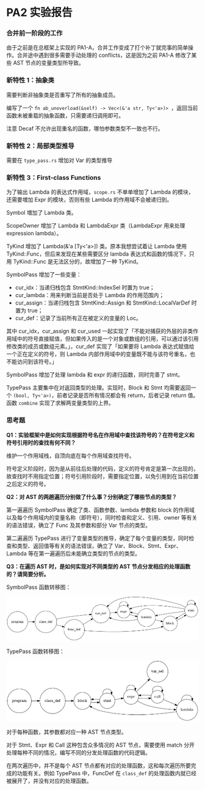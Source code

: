 # PA2 实验报告

### 合并前一阶段的工作

由于之前是在总框架上实现的 PA1-A，合并工作变成了打个补丁就完事的简单操作。合并途中遇到很多需要手动处理的 conflicts，这是因为之前 PA1-A 修改了某些 AST 节点的变量类型所导致。

### 新特性 1：抽象类

需要判断非抽象类是否重写了所有的抽象成员。

编写了一个 `fn ab_unoverload(&self) -> Vec<(&'a str, Ty<'a>)> `，返回当前函数未被重载的抽象函数，只需要递归调用即可。

注意 Decaf 不允许出现重名的函数，哪怕参数类型不一致也不行。

### 新特性 2：局部类型推导

需要在 `type_pass.rs` 增加对 Var 的类型推导

### 新特性 3：First-class Functions

为了输出 Lambda 的表达式作用域，`scope.rs` 不单单增加了 Lambda 的模块，还需要増加 Expr 的模块，否则有些 Lambda 的作用域不会被递归到。

Symbol 増加了 Lambda 类。

ScopeOwner 增加了 Lambda 和 LambdaExpr 类（LambdaExpr 用来处理 expression lambda）。

TyKind 增加了 Lambda(&'a [Ty<'a>]) 类。原本我想尝试着让 Lambda 使用 TyKind::Func，但后来发现在某些需要区分 lambda 表达式和函数的情况下，只用 TyKind::Func 是无法区分的，故增加了一种 TyKind。

SymbolPass 增加了一些变量：

- cur_idx：当递归栈包含 StmtKind::IndexSel 时置为 true；
- cur_lambda：用来判断当前是否处于 Lambda 的作用范围内；
- cur_assign：当递归栈包含 StmtKind::Assign 和 StmtKind::LocalVarDef 时置为 true；
- cur_def：记录了当前所有正在被定义的变量的 Loc。

其中 cur_idx，cur_assign 和 cur_used 一起实现了「不能对捕获的外层的非类作用域中的符号直接赋值，但如果传入的是一个对象或数组的引用，可以通过该引用修改类的成员或数组元素。」，cur_def 实现了「如果要将 Lambda 表达式赋值给一个正在定义的符号，则 Lambda 内部作用域中的变量既不能与该符号重名，也不能访问到该符号。」

SymbolPass 增加了处理 lambda 和 expr 的递归函数，同时完善了 stmt。

TypePass 主要集中在对返回类型的处理。实现时，Block 和 Stmt 均需要返回一个 `(bool, Ty<'a>)`，前者记录是否所有情况都会有 return，后者记录 return 值。函数 `combine` 实现了求解两变量类型的上界。

### 思考题

**Q1：实验框架中是如何实现根据符号名在作用域中查找该符号的？在符号定义和符号引用时的查找有何不同？**

维护一个作用域栈，自顶向底在每个作用域查找符号。

符号定义阶段时，因为是从前往后处理的代码，定义的符号肯定是第一次出现的，故查找时不用指定位置；符号引用阶段时，需要指定位置，以免引用到在当前位置之后定义的符号。

**Q2：对 AST 的两趟遍历分别做了什么事？分别确定了哪些节点的类型？**

第一遍遍历 SymbolPass 确定了类、函数参数、lambda 参数和 block 的作用域以及每个作用域内的变量名称（即符号），同时检查和定义、引用、owner 等有关的语法错误，确立了 Func 及其参数和部分 Var 节点的类型。

第二遍遍历 TypePass 进行了变量类型的推导，确定了每个变量的类型，同时检查和类型、返回值等有关的语法错误，确立了 Var、Block、Stmt、Expr、Lambda 等在第一遍遍历后未能确立类型的节点的类型。

**Q3：在遍历 AST 时，是如何实现对不同类型的 AST 节点分发相应的处理函数的？请简要分析。**

SymbolPass 函数转移图：

![symbol_pass](assets/symbol_pass.png)

TypePass 函数转移图：

![type_pass](assets/type_pass.png)

对于每种函数，其参数都对应一种 AST 节点类型。

对于 Stmt、Expr 和 Call 这种包含众多情况的 AST 节点，需要使用 match 分开处理每种不同的情况，编写不同的分发处理函数的代码逻辑。

在两次遍历中，并不是每个 AST 节点都有对应的处理函数，这和每次遍历所要完成的功能有关。例如 TypePass 中，FuncDef 在 `class_def` 的处理函数内就已经被展开了，并没有对应的处理函数。

